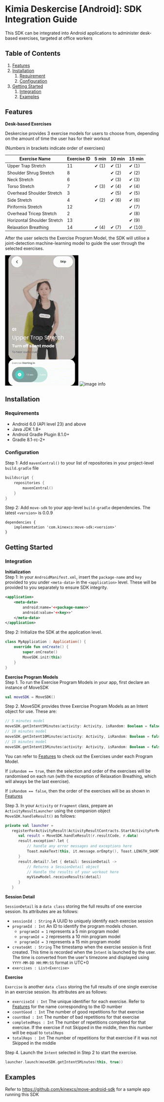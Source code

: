 # Kimia Deskercise [Android]: SDK Integration Guide
This SDK can be integrated into Android applications to administer desk-based exercises, targeted at office workers



## Table of Contents
1. [Features](#Features) 
2. [Installation](#Installation)  
    1. [Requirement](#Requirements)  
    2. [Configuration](#Configuration)  
3. [Getting Started](#getting-started)
    1. [Integration](#integration)
    2. [Examples](#examples)


## Features
**Desk-based Exercises**

Deskercise provides 3 exercise models for users to choose from, depending on the amount of time the user has for their workout

(Numbers in brackets indicate order of exercises)

| Exercise Name               | Exercise ID | 5 min | 10 min | 15 min |
|-----------------------------|-------------|-------|--------|--------|
| Upper Trap Stretch          | 11          | ✔ (1) | ✔ (1)  | ✔ (1)  |
| Shoulder Shrug Stretch      | 8           |       | ✔ (2)  | ✔ (2)  |
| Neck Stretch                | 6           |       | ✔ (3)  | ✔ (3)  |
| Torso Stretch               | 7           | ✔ (3) | ✔ (4)  | ✔ (4)  |
| Overhead Shoulder Stretch   | 3           |       | ✔ (5)  | ✔ (5)  |
| Side Stretch                | 4           | ✔ (2) | ✔ (6)  | ✔ (6)  |
| Piriformis Stretch          | 12          |       |        | ✔ (7)  |
| Overhead Tricep Stretch     | 2           |       |        | ✔ (8)  |
| Horizontal Shoulder Stretch | 13          |       |        | ✔ (9)  |
| Relaxation Breathing        | 14          | ✔ (4) | ✔ (7)  | ✔ (10) |

After the user selects the Exercise Program Model, the SDK will utilise a joint-detection machine-learning model to guide the user through the selected exercises.

![image info](assets/gif1.gif)
![image info](assets/gif2.gif)

## Installation

### Requirements
- Android 6.0 (API level 23) and above
- Java JDK 1.8+
- Android Gradle Plugin 8.1.0+
- Gradle 8.1-rc-2+

### Configuration
Step 1: Add `mavenCentral()` to your list of repositories in your project-level `build.gradle` file

```kotlin
buildscript {
    repositories {
        mavenCentral()
    }
}
```

Step 2: Add `move-sdk` to your app-level `build-gradle` dependencies. The latest `<version>` is 0.0.9

```
dependencies {
    implementation 'com.kinexcs:move-sdk:<version>'
}
```

## Getting Started

### Integration

**Initialization**<br>
Step 1: In your `AndroidManifest.xml`, insert the `package-name` and `key` provided to you under `<meta-data>` in the `<application>` level. These will be provided to you separately to ensure SDK integrity.

```xml
<application>
    <meta-data>
        android:name='<<package-name>>'
        android:value='<<key>>'
    </meta-data>
</application>
```

Step 2: Initialize the SDK at the application level.

```kotlin
class MyApplication : Application() {
    override fun onCreate() {
        super.onCreate()
        MoveSDK.init(this)
    }
}
```

**Exercise Program Models**<br>
Step 1. To run the Exercise Program Models in your app, first declare an instance of MoveSDK

```kotlin
val moveSDK = MoveSDK()
```

Step 2. MoveSDK provides three Exercise Program Models as an Intent object for use. These are:

```kotlin
// 5 minutes model
moveSDK.getIntent5Minutes(activity: Activity, isRandom: Boolean = false)
// 10 minutes model
moveSDK.getIntent10Minutes(activity: Activity, isRandom: Boolean = false)
// 15 minutes model
moveSDK.getIntent15Minutes(activity: Activity, isRandom: Boolean = false)
```

You can refer to [Features](#features) to check out the Exercises under each Program Model.

If `isRandom == true`, then the selection and order of the exercises will be randomised on each run (with the exception of Relaxation Breathing, which will always be the last exercise).

If `isRandom == false`, then the order of the exercises will be as shown in [Features](#features)

Step 3. In your `Activity` or `Fragment` class, prepare an `ActivityResultLauncher` using the companion object `MoveSDK.handleResult()` as follows:

```kotlin
private val launcher =
   registerForActivityResult(ActivityResultContracts.StartActivityForResult()) { r ->
      val result = MoveSDK.handleResult(r.resultCode, r.data)
      result.exception?.let {
          // handle any error messages and exceptions here
          Toast.makeText(this, it.message.orEmpty(), Toast.LENGTH_SHORT).show()
      }
      result.detail?.let { detail: SessionDetail ->
          // Returns a SessionDetail object
          // Handle the results of your workout here
          myViewModel.receiveResults(detail)
      }
   }
```

**Session Detail**

`SessionDetail` is a `data class` storing the full results of one exercise session. Its attributes are as follows:
- `sessionId : String` A UUID to uniquely identify each exercise session
- `programId : Int` An ID to identify the program models chosen. 
  - `programId = 1` represents a 5 min program model
  - `programId = 2` represents a 10 min program model
  - `programId = 3` represents a 15 min program model
- `createdAt : String` The timestamp when the exercise session is first created. This time is recorded when the `Intent` is launched by the user. The time is converted from the user's timezone and displayed using `YYYY-MM-DD HH:MM:SS` format in UTC+0
- `exercises : List<Exercise>`

**Exercise**

`Exercise` is another `data class` storing the full results of one single exercise in an exercise session. Its attributes are as follows:
- `exerciseId : Int` The unique identifier for each exercise. Refer to [Features](#features) for the name corresponding to the ID number
- `countGood : Int` The number of good repetitions for that exercise
- `countBad : Int` The number of bad repetitions for that exercise
- `completedReps : Int` The number of repetitions completed for that exercise. If the exercise if not Skipped in the middle, then this number will be equal to `totalReps`
- `totalReps : Int` The number of repetitions for that exercise if it was not Skipped in the middle

Step 4. Launch the `Intent` selected in Step 2 to start the exercise.

```kotlin
launcher.launch(moveSDK.getIntent5Minutes(this, true))
```

## Examples
Refer to https://github.com/kinexcs/move-android-sdk for a sample app running this SDK
